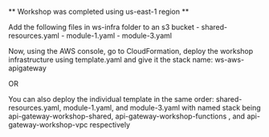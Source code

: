 <!-- Welcome to WorkShop 2 -->

** Workshop was completed using us-east-1 region **

<!-- Workshop setup -->

Add the following files in ws-infra folder to an s3 bucket
    - shared-resources.yaml
    - module-1.yaml
    - module-3.yaml

Now, using the AWS console, go to CloudFormation, deploy the workshop infrastructure using template.yaml and give it the stack name: ws-aws-apigateway

OR

You can also deploy the individual template in the same order: shared-resources.yaml, module-1.yaml, and module-3.yaml with named stack being api-gateway-workshop-shared, api-gateway-workshop-functions
, and api-gateway-workshop-vpc respectively




